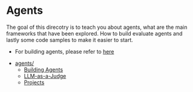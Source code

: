 # Agents
The goal of this direcotry is to teach you about agents, what are the main frameworks that have been explored. How to build evaluate agents and lastly some code samples to make it easier to start. 


* For building agents, please refer to [here](./building-agents.md)


- [agents/](./README.md)
    - [Building Agents](./building-agents.md)
    - [LLM-as-a-Judge](./llm-as-a-judge.md)
    - [Projects](./projects.md)